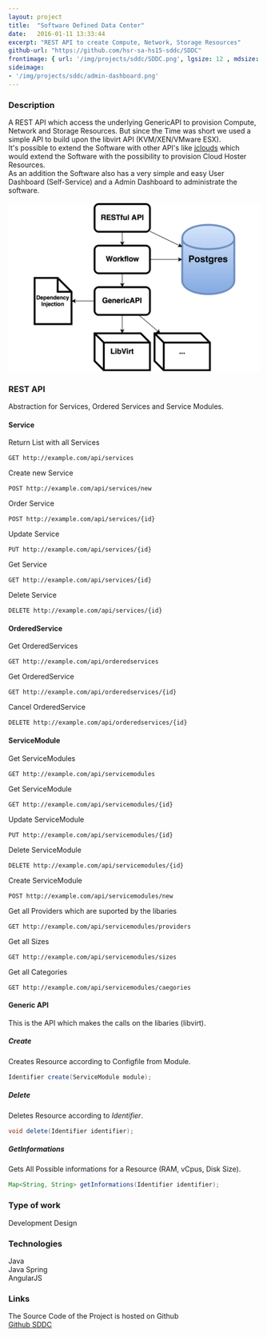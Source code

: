 ```yaml
---
layout: project
title:  "Software Defined Data Center"
date:   2016-01-11 13:33:44
excerpt: "REST API to create Compute, Network, Storage Resources"
github-url: "https://github.com/hsr-sa-hs15-sddc/SDDC"
frontimage: { url: '/img/projects/sddc/SDDC.png', lgsize: 12 , mdsize: 12, smsize: 12, xssize: }
sideimage:
- '/img/projects/sddc/admin-dashboard.png'
---
```


### Description ###

<div class="row">
<div class="col-md-7 col-sm-6">
A REST API which access the underlying GenericAPI to provision Compute, Network and Storage Resources.
But since the Time was short we used a simple API to build upon the libvirt API (KVM/XEN/VMware ESX).<br>
It's possible to extend the Software with other API's like <a href="https://jclouds.apache.org/" reL="nofollow">jclouds</a> which would extend the
Software with the possibility to provision Cloud Hoster Resources.<br>
As an addition the Software also has a very simple and easy User Dashboard (Self-Service) and a Admin Dashboard to administrate the software.
</div>
<br>
<div class="col-md-5 col-sm-6">
<img src="/img/projects/sddc/architecture.png" alt="Architecture Overview" />
</div>
</div>

### REST API

Abstraction for Services, Ordered Services and Service Modules.

#### Service

Return List with all Services

```nginx
GET http://example.com/api/services
```

Create new Service

```nginx
POST http://example.com/api/services/new
```

Order Service

```nginx
POST http://example.com/api/services/{id}
```

Update Service

```nginx
PUT http://example.com/api/services/{id}
```

Get Service

```nginx
GET http://example.com/api/services/{id}
```

Delete Service

```nginx
DELETE http://example.com/api/services/{id}
```

#### OrderedService

Get OrderedServices

```nginx
GET http://example.com/api/orderedservices
```

Get OrderedService

```nginx
GET http://example.com/api/orderedservices/{id}
```

Cancel OrderedService

```nginx
DELETE http://example.com/api/orderedservices/{id}
```

#### ServiceModule

Get ServiceModules

```nginx
GET http://example.com/api/servicemodules
```

Get ServiceModule

```nginx
GET http://example.com/api/servicemodules/{id}
```

Update ServiceModule

```nginx
PUT http://example.com/api/servicemodules/{id}
```

Delete ServiceModule

```nginx
DELETE http://example.com/api/servicemodules/{id}
```

Create ServiceModule

```nginx
POST http://example.com/api/servicemodules/new
```

Get all Providers which are suported by the libaries

```nginx
GET http://example.com/api/servicemodules/providers
```

Get all Sizes

```nginx
GET http://example.com/api/servicemodules/sizes
```

Get all Categories

```nginx
GET http://example.com/api/servicemodules/caegories
```


#### Generic API

This is the API which makes the calls on the libaries (libvirt).

##### Create
Creates Resource according to Configfile from Module.

```java
Identifier create(ServiceModule module);
```

##### Delete
Deletes Resource according to *Identifier*.

```java
void delete(Identifier identifier);
```

##### GetInformations
Gets All Possible informations for a Resource (RAM, vCpus, Disk Size).

```java
Map<String, String> getInformations(Identifier identifier);
```


### Type of work

Development
Design

### Technologies

Java  
Java Spring  
AngularJS

### Links

The Source Code of the Project is hosted on Github  
[Github SDDC](https://github.com/hsr-sa-hs15-sddc/SDDC)

